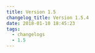 ```yaml
---
title: Version 1.5
changelog_title: Version 1.5.4
date: 2018-01-10 18:45:23
tags:
  - changelogs
  - 1.5
---
```


<script src="https://gist.github.com/spinnaker-release/6b9fd632caeaefd32246074998af8498.js"></script>
